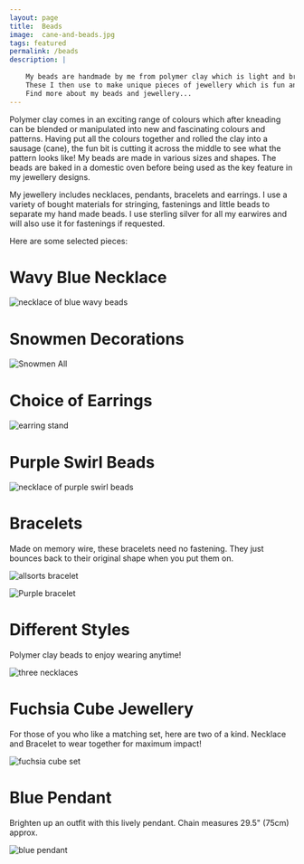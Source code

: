 ```yaml
---
layout: page
title:  Beads
image:  cane-and-beads.jpg
tags: featured
permalink: /beads
description: |
    
    My beads are handmade by me from polymer clay which is light and brightly coloured.
    These I then use to make unique pieces of jewellery which is fun and easy to wear, and available to purchase.
    Find more about my beads and jewellery...
---
```


Polymer clay comes in an exciting range of colours which after kneading can be blended or manipulated into new and fascinating colours and patterns.  Having put all the colours together and rolled the clay into a sausage (cane), the fun bit is cutting it across the middle to see what the pattern looks like!
My beads are made in various sizes and shapes. The beads are baked in a domestic oven before being used as the key feature in my jewellery designs.

My jewellery includes necklaces, pendants, bracelets and earrings. I use a variety of bought materials for stringing, fastenings and little beads to separate my hand made beads. I use sterling silver for all my earwires and will also use it for fastenings if requested.

Here are some selected pieces:

# Wavy Blue Necklace

![necklace of blue wavy beads](/images/Blue-Wavy.jpg)

# Snowmen Decorations

![Snowmen All](/images/Snowmen-All.jpg)

# Choice of Earrings

![earring stand](/images/Earring-Stand.jpg)

# Purple Swirl Beads

![necklace of purple swirl beads](/images/Purple-Swirl.jpg)

# Bracelets

Made on memory wire, these bracelets need no fastening. They just bounces back to their original shape when you put them on.

![allsorts bracelet](/images/Allsorts-Bracelet.jpg)

![Purple bracelet](/images/Purple-Bracelet.jpg)

# Different Styles

Polymer clay beads to enjoy wearing anytime!

![three necklaces](/images/Three-Necklaces.jpg)

# Fuchsia Cube Jewellery

For those of you who like a matching set, here are two of a kind.
Necklace and Bracelet to wear together for maximum impact!

![fuchsia cube set](/images/Fuchsia-Cubes.jpg)

# Blue Pendant

Brighten up an outfit with this lively pendant. 
Chain measures 29.5" (75cm) approx.

![blue pendant](/images/Blue-Pendant.jpg)
